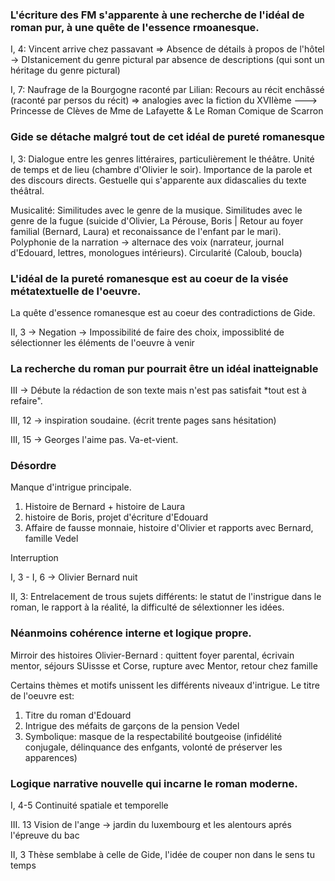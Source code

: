 ### L'écriture des FM s'apparente à une recherche de l'idéal de roman pur, à une quête de l'essence rmoanesque.

I, 4: Vincent arrive chez passavant => Absence de détails à propos de l'hôtel -> DIstanicement du genre pictural par absence de descriptions (qui sont un héritage du genre pictural)

I, 7: Naufrage de la Bourgogne raconté par Lilian: Recours au récit enchâssé (raconté par persos du récit) => analogies avec la fiction du XVIIème ---> Princesse de Clèves de Mme de Lafayette & Le Roman Comique de Scarron

### Gide se détache malgré tout de cet idéal de pureté romanesque

I, 3: Dialogue entre les genres littéraires, particulièrement le théâtre. Unité de temps et de lieu (chambre d'Olivier le soir). Importance de la parole et des discours directs. Gestuelle qui s'apparente aux didascalies du texte théâtral.

Musicalité: Similitudes avec le genre de la musique. Similitudes avec le genre de la fugue (suicide d'Olivier, La Pérouse, Boris | Retour au foyer familial (Bernard, Laura) et reconaissance de l'enfant par le mari). Polyphonie de la narration -> alternace des voix (narrateur, journal d'Edouard, lettres, monologues intérieurs). Circularité (Caloub, boucla)

### L'idéal  de la pureté romanesque est au coeur de la visée métatextuelle de l'oeuvre.

La quête d'essence romanesque est au coeur des contradictions de Gide.

II, 3 -> Negation -> Impossibilité de faire des choix, impossiblité de sélectionner les éléments de l'oeuvre à venir

### La recherche du roman pur pourrait être un idéal inatteignable

III -> Débute la rédaction de son texte mais n'est pas satisfait *tout est à refaire".

III, 12 -> inspiration soudaine. (écrit trente pages sans hésitation)

III, 15 -> Georges l'aime pas. Va-et-vient.

### Désordre

Manque d'intrigue principale.

1. Histoire de Bernard + histoire de Laura
2. histoire de Boris, projet d'écriture d'Edouard
3. Affaire de fausse monnaie, histoire d'Olivier et rapports avec Bernard, famille Vedel

Interruption

I, 3 - I, 6 -> Olivier Bernard nuit

II, 3: Entrelacement de trous sujets différents: le statut de l'instrigue dans le roman, le rapport à la réalité, la difficulté de sélextionner les idées.

### Néanmoins cohérence interne et logique propre.

Mirroir des histoires Olivier-Bernard : quittent foyer parental, écrivain mentor, séjours SUissse et Corse, rupture avec Mentor, retour chez famille

Certains thèmes et motifs unissent les différents niveaux d'intrigue. Le titre de l'oeuvre est:
1. Titre du roman d'Edouard
2. Intrigue des méfaits de garçons de la pension Vedel
3. Symbolique: masque de la respectabilité boutgeoise (infidélité conjugale, délinquance des enfgants, volonté de préserver les apparences)

### Logique narrative nouvelle qui incarne le roman moderne.

I, 4-5 Continuité spatiale et temporelle

III. 13 Vision de l'ange -> jardin du luxembourg et les alentours aprés l'épreuve du bac

II, 3 Thèse semblabe à celle de Gide, l'idée de couper non dans le sens tu temps



